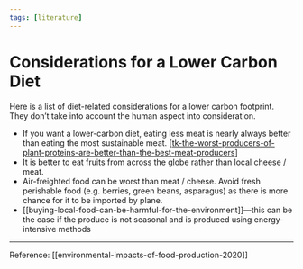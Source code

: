 ```yaml
---
tags: [literature]
---
```


# Considerations for a Lower Carbon Diet

Here is a list of diet-related considerations for a lower carbon footprint. They don’t take into account the human aspect into consideration.

- If you want a lower-carbon diet, eating less meat is nearly always better than eating the most sustainable meat. [[tk-the-worst-producers-of-plant-proteins-are-better-than-the-best-meat-producers]]
- It is better to eat fruits from across the globe rather than local cheese / meat.
- Air-freighted food can be worst than meat / cheese. Avoid fresh perishable food (e.g. berries, green beans, asparagus) as there is more chance for it to be imported by plane.
- [[buying-local-food-can-be-harmful-for-the-environment]]—this can be the case if the produce is not seasonal and is produced using energy-intensive methods

---
Reference: [[environmental-impacts-of-food-production-2020]]

[//begin]: # "Autogenerated link references for markdown compatibility"
[tk-the-worst-producers-of-plant-proteins-are-better-than-the-best-meat-producers]: ../7-tk/tk-the-worst-producers-of-plant-proteins-are-better-than-the-best-meat-producers "Tk the Worst Producers of Plant Proteins Are Better than the Best Meat Producers"
[//end]: # "Autogenerated link references"